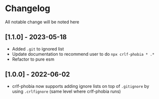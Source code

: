 # Changelog

All notable change will be noted here

## [1.1.0] - 2023-05-18

- Added `.git` to ignored list
- Update documentation to recommend user to do `npx crlf-phobia * .*`
- Refactor to pure esm

## [1.0.0] - 2022-06-02

- crlf-phobia now supports adding ignore lists on top of `.gitignore` by using `.crlfignore` (same level where crlf-phobia runs)
